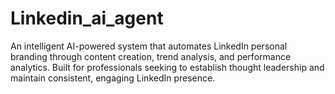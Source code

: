 # Linkedin_ai_agent
An intelligent AI-powered system that automates LinkedIn personal branding through content creation, trend analysis, and performance analytics. Built for professionals seeking to establish thought leadership and maintain consistent, engaging LinkedIn presence.
